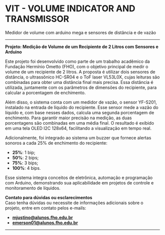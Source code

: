 # VIT - VOLUME INDICATOR AND TRANSMISSOR 

Medidor de volume com arduino mega e sensores de distância e de vazão 

---

**Projeto: Medição de Volume de um Recipiente de 2 Litros com Sensores e Arduino**  

Este projeto foi desenvolvido como parte de um trabalho acadêmico da Fundação Hermínio Ometto (FHO), com o objetivo principal de medir o volume de um recipiente de 2 litros. A proposta é utilizar dois sensores de distância, o ultrassônico HC-SR04 e o ToF laser VL53L0X, cujas leituras são combinadas para obter uma distância final mais precisa. Essa distância é utilizada, juntamente com os parâmetros de dimensões do recipiente, para calcular a porcentagem de enchimento.  

Além disso, o sistema conta com um medidor de vazão, o sensor YF-S201, instalado na entrada de líquido do recipiente. Esse sensor mede a vazão do líquido e, com base nesses dados, calcula uma segunda porcentagem de enchimento. Para garantir maior precisão na medição, as duas porcentagens são combinadas em uma média final. O resultado é exibido em uma tela OLED I2C 128x64, facilitando a visualização em tempo real.  

Adicionalmente, foi integrado ao sistema um buzzer que fornece alertas sonoros a cada 25% de enchimento do recipiente:  
- **25%**: 1 bip;  
- **50%**: 2 bips;  
- **75%**: 3 bips;  
- **100%**: 4 bips.  

Esse sistema integra conceitos de eletrônica, automação e programação com Arduino, demonstrando sua aplicabilidade em projetos de controle e monitoramento de líquidos.  

**Contato para dúvidas ou esclarecimentos**  
Caso tenha dúvidas ou necessite de informações adicionais sobre o projeto, entre em contato pelos e-mails:  
- **mjustino@alunos.fho.edu.br**  
- **emerson01@alunos.fho.edu.br**  

---  





